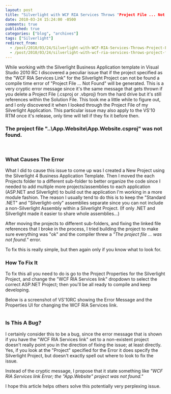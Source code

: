 ```yaml
---
layout: post
title: "Silverlight with WCF RIA Services Throws "Project File ... Not Found" Error When Compiling in Visual Studio 2010 RC"
date: 2010-03-24 15:24:00 -0500
comments: true
published: true
categories: ["blog", "archives"]
tags: ["Silverlight"]
redirect_from: 
  - /post/2010/03/24/Silverlight-with-WCF-RIA-Services-Throws-Project-File-Not-Found-Error-When-Compiling-in-Visual-Studio-2010-RC
  - /post/2010/03/24/silverlight-with-wcf-ria-services-throws-project-file-not-found-error-when-compiling-in-visual-studio-2010-rc
---
```

<!-- more -->
<p>While working with the Silverlight Business Application template in Visual Studio 2010 RC I discovered a peculiar issue that if the project specified as the "WCF RIA Services Link" for the Silverlight Project can not be found a compile time error of "Project File ... Not Found" will be generated. This is a very cryptic error message since it's the same message that gets thrown if you delete a Project File (.csproj or .vbproj) from the hard drive but it's still references within the Solution File. This took me a little while to figure out, and I only discovered it when I looked through the Project File of my Silverlight Application. This particular issue may also apply to the VS'10 RTM once it's release, only time will tell if they fix it before then.</p>
<h3>The project file "..\App.Website\App.Website.csproj" was not found.</h3>
<p>&nbsp;</p>
<h3>What Causes The Error<br /></h3>
<p>What I did to cause this issue to come up was I created a New Project using the Silverlight 4 Business Application Template. Then I moved the each Projects folder to a different sub-folder to better organize the code since I needed to add multiple more projects/assemblies to each application (ASP.NET and Silverlight) to build out the application I'm working in a more module fashion. The reason I usually tend to do this is to keep the "Standard .NET" and "Silverlight-only" assemblies separate since you can not include a non-Silverlight Assembly within a Silverlight Project. (If only .NET and Silverlight made it easier to share whole assemblies...)</p>
<p>After moving the projects to different sub-folders, and fixing the linked file references that I broke in the process, I tried building the project to make sure everything was "ok" and the compiler threw a <em>"The project file ... was not found." </em>error.</p>
<p>To fix this is really simple, but then again only if you know what to look for.</p>
<h3>How To Fix It<br /></h3>
<p>To fix this all you need to do is go to the Project Properties for the Silverlight Project, and change the "WCF RIA Services link" dropdown to select the correct ASP.NET Project; then you'll be all ready to compile and keep developing.</p>
<p>Below is a screenshot of VS'10RC showing the Error Message and the Properties UI for changing the WCF RIA Services link.</p>
<p><a href="/images/posts2010/3/VS2010RC1_Silverlight_BusinessTemplate_WCFRIAServicesLink_ProjectNotFound.png"><img src="/images/posts2010/3/VS2010RC1_Silverlight_BusinessTemplate_WCFRIAServicesLink_ProjectNotFound.png" border="0" alt="" /></a></p>
<h3>Is This A Bug?</h3>
<p>I certainly consider this to be a bug, since the error message that is shown if you have the "WCF RIA Services link" set to a non-existent project doesn't really point you in the direction of fixing the issue; at least directly. Yes, if you look at the "Project" specified for the Error it does specify the Silverlight Project, but doesn't exactly spell out where to look to fix the issue.</p>
<p>Instead of the cryptic message, I propose that it state something like <em>"WCF RIA Services link Error; the "App.Website" project was not found."</em></p>
<p>I hope this article helps others solve this potentially very perplexing issue.</p>
